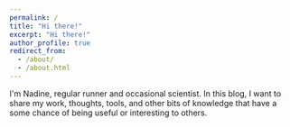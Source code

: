 ```yaml
---
permalink: /
title: "Hi there!"
excerpt: "Hi there!"
author_profile: true
redirect_from:
  - /about/
  - /about.html
---
```


I'm Nadine, regular runner and occasional scientist. 
In this blog, I want to share my work, thoughts, tools, and other bits of knowledge that have a some chance of being useful or interesting to others. 


